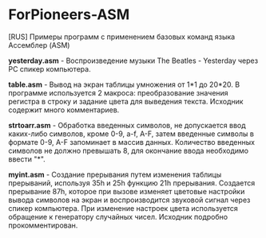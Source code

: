 # ForPioneers-ASM
[RUS] Примеры программ с применением базовых команд языка Ассемблер (ASM)

**yesterday.asm** - Воспроизведение музыки The Beatles - Yesterday через PC спикер компьютера.

**table.asm** - Вывод на экран таблицы умножения от 1&#42;1 до 20&#42;20. В программе используется 2 макроса: преобразование значения регистра в строку и задание цвета для выведения текста. Исходник содержит много комментариев.

**strtoarr.asm** - Обработка введенных символов, не допускается ввод каких-либо символов, кроме 0-9, a-f, A-F, затем введенные символы в формате 0-9, A-F запоминает в массив данных. Количество введенных символов не должно превышать 8, для окончание ввода необходимо ввести &quot;&#42;&quot;. 

**myint.asm** - Создание прерывания путем изменения таблицы прерываний, используя 35h и 25h функцию 21h прерывания. Создается прерывание 87h, которое при вызове изменяет цветовые настройки вывода символов на экран и воспроизводится звуковой сигнал через спикер компьютера. При изменение настроек цвета используется обращение к генератору случайных чисел. Исходник подробно прокомментирован.
